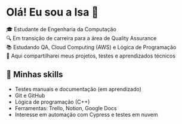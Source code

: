 # Olá! Eu sou a Isa 👋

🎓 Estudante de Engenharia da Computação  
🔍 Em transição de carreira para a área de Quality Assurance  
📚 Estudando QA, Cloud Computing (AWS) e Lógica de Programação  
🚀 Aqui compartilharei meus projetos, testes e aprendizados técnicos  

## 💼 Minhas skills
- Testes manuais e documentação (em aprendizado)
- Git e GitHub
- Lógica de programação (C++)
- Ferramentas: Trello, Notion, Google Docs
- Interesse em automação com Cypress e testes em nuvem
